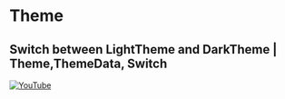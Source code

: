 # Theme
## Switch between LightTheme and DarkTheme | Theme,ThemeData, Switch


[![YouTube](https://img.youtube.com/vi/k_G06JIAsT8/0.jpg)](https://youtu.be/k_G06JIAsT8 "Switch between LightTheme and DarkTheme | Theme,ThemeData, Switch")
